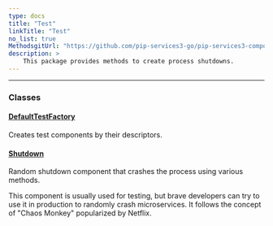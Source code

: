 ```yaml
---
type: docs
title: "Test"
linkTitle: "Test"
no_list: true
MethodsgitUrl: "https://github.com/pip-services3-go/pip-services3-components-go"
description: >
    This package provides methods to create process shutdowns.
---
```

---

<div class="module-body"> 

### Classes

#### [DefaultTestFactory](default_test_factory)
Creates test components by their descriptors.


#### [Shutdown](shutdown)
Random shutdown component that crashes the process
using various methods.

This component is usually used for testing, but brave developers
can try to use it in production to randomly crash microservices.
It follows the concept of "Chaos Monkey" popularized by Netflix.

</div>
